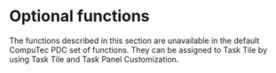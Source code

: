 # Optional functions

The functions described in this section are unavailable in the default CompuTec PDC set of functions. They can be assigned to Task Tile by using Task Tile and Task Panel Customization.